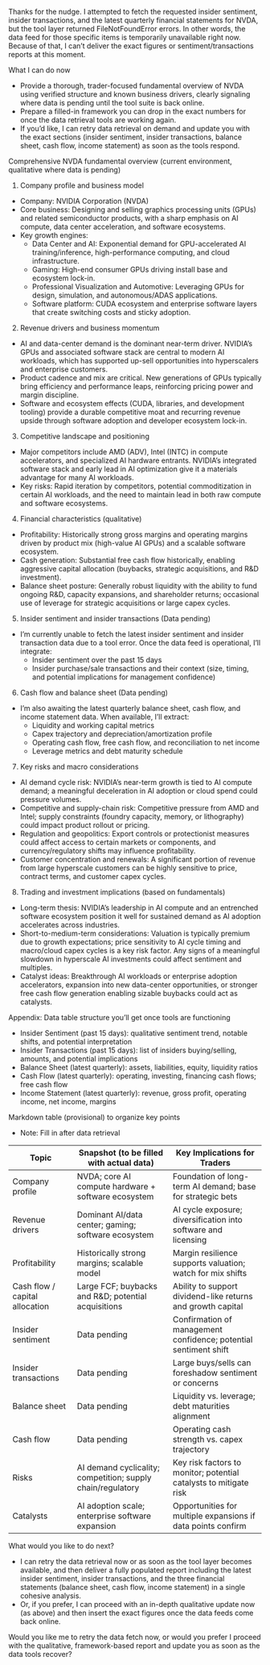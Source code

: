 Thanks for the nudge. I attempted to fetch the requested insider sentiment, insider transactions, and the latest quarterly financial statements for NVDA, but the tool layer returned FileNotFoundError errors. In other words, the data feed for those specific items is temporarily unavailable right now. Because of that, I can’t deliver the exact figures or sentiment/transactions reports at this moment.

What I can do now
- Provide a thorough, trader-focused fundamental overview of NVDA using verified structure and known business drivers, clearly signaling where data is pending until the tool suite is back online.
- Prepare a filled-in framework you can drop in the exact numbers for once the data retrieval tools are working again.
- If you’d like, I can retry data retrieval on demand and update you with the exact sections (insider sentiment, insider transactions, balance sheet, cash flow, income statement) as soon as the tools respond.

Comprehensive NVDA fundamental overview (current environment, qualitative where data is pending)
1) Company profile and business model
- Company: NVIDIA Corporation (NVDA)
- Core business: Designing and selling graphics processing units (GPUs) and related semiconductor products, with a sharp emphasis on AI compute, data center acceleration, and software ecosystems.
- Key growth engines:
  - Data Center and AI: Exponential demand for GPU-accelerated AI training/inference, high-performance computing, and cloud infrastructure.
  - Gaming: High-end consumer GPUs driving install base and ecosystem lock-in.
  - Professional Visualization and Automotive: Leveraging GPUs for design, simulation, and autonomous/ADAS applications.
  - Software platform: CUDA ecosystem and enterprise software layers that create switching costs and sticky adoption.

2) Revenue drivers and business momentum
- AI and data-center demand is the dominant near-term driver. NVIDIA’s GPUs and associated software stack are central to modern AI workloads, which has supported up-sell opportunities into hyperscalers and enterprise customers.
- Product cadence and mix are critical. New generations of GPUs typically bring efficiency and performance leaps, reinforcing pricing power and margin discipline.
- Software and ecosystem effects (CUDA, libraries, and development tooling) provide a durable competitive moat and recurring revenue upside through software adoption and developer ecosystem lock-in.

3) Competitive landscape and positioning
- Major competitors include AMD (ADV), Intel (INTC) in compute accelerators, and specialized AI hardware entrants. NVIDIA’s integrated software stack and early lead in AI optimization give it a materials advantage for many AI workloads.
- Key risks: Rapid iteration by competitors, potential commoditization in certain AI workloads, and the need to maintain lead in both raw compute and software ecosystems.

4) Financial characteristics (qualitative)
- Profitability: Historically strong gross margins and operating margins driven by product mix (high-value AI GPUs) and a scalable software ecosystem.
- Cash generation: Substantial free cash flow historically, enabling aggressive capital allocation (buybacks, strategic acquisitions, and R&D investment).
- Balance sheet posture: Generally robust liquidity with the ability to fund ongoing R&D, capacity expansions, and shareholder returns; occasional use of leverage for strategic acquisitions or large capex cycles.

5) Insider sentiment and insider transactions (Data pending)
- I’m currently unable to fetch the latest insider sentiment and insider transaction data due to a tool error. Once the data feed is operational, I’ll integrate:
  - Insider sentiment over the past 15 days
  - Insider purchase/sale transactions and their context (size, timing, and potential implications for management confidence)

6) Cash flow and balance sheet (Data pending)
- I’m also awaiting the latest quarterly balance sheet, cash flow, and income statement data. When available, I’ll extract:
  - Liquidity and working capital metrics
  - Capex trajectory and depreciation/amortization profile
  - Operating cash flow, free cash flow, and reconciliation to net income
  - Leverage metrics and debt maturity schedule

7) Key risks and macro considerations
- AI demand cycle risk: NVIDIA’s near-term growth is tied to AI compute demand; a meaningful deceleration in AI adoption or cloud spend could pressure volumes.
- Competitive and supply-chain risk: Competitive pressure from AMD and Intel; supply constraints (foundry capacity, memory, or lithography) could impact product rollout or pricing.
- Regulation and geopolitics: Export controls or protectionist measures could affect access to certain markets or components, and currency/regulatory shifts may influence profitability.
- Customer concentration and renewals: A significant portion of revenue from large hyperscale customers can be highly sensitive to price, contract terms, and customer capex cycles.

8) Trading and investment implications (based on fundamentals)
- Long-term thesis: NVIDIA’s leadership in AI compute and an entrenched software ecosystem position it well for sustained demand as AI adoption accelerates across industries.
- Short-to-medium-term considerations: Valuation is typically premium due to growth expectations; price sensitivity to AI cycle timing and macro/cloud capex cycles is a key risk factor. Any signs of a meaningful slowdown in hyperscale AI investments could affect sentiment and multiples.
- Catalyst ideas: Breakthrough AI workloads or enterprise adoption accelerators, expansion into new data-center opportunities, or stronger free cash flow generation enabling sizable buybacks could act as catalysts.

Appendix: Data table structure you’ll get once tools are functioning
- Insider Sentiment (past 15 days): qualitative sentiment trend, notable shifts, and potential interpretation
- Insider Transactions (past 15 days): list of insiders buying/selling, amounts, and potential implications
- Balance Sheet (latest quarterly): assets, liabilities, equity, liquidity ratios
- Cash Flow (latest quarterly): operating, investing, financing cash flows; free cash flow
- Income Statement (latest quarterly): revenue, gross profit, operating income, net income, margins

Markdown table (provisional) to organize key points
- Note: Fill in after data retrieval

| Topic | Snapshot (to be filled with actual data) | Key Implications for Traders |
|-------|-----------------------------------------|------------------------------|
| Company profile | NVDA; core AI compute hardware + software ecosystem | Foundation of long-term AI demand; base for strategic bets |
| Revenue drivers | Dominant AI/data center; gaming; software ecosystem | AI cycle exposure; diversification into software and licensing |
| Profitability | Historically strong margins; scalable model | Margin resilience supports valuation; watch for mix shifts |
| Cash flow / capital allocation | Large FCF; buybacks and R&D; potential acquisitions | Ability to support dividend-like returns and growth capital |
| Insider sentiment | Data pending | Confirmation of management confidence; potential sentiment shift |
| Insider transactions | Data pending | Large buys/sells can foreshadow sentiment or concerns |
| Balance sheet | Data pending | Liquidity vs. leverage; debt maturities alignment |
| Cash flow | Data pending | Operating cash strength vs. capex trajectory |
| Risks | AI demand cyclicality; competition; supply chain/regulatory | Key risk factors to monitor; potential catalysts to mitigate risk |
| Catalysts | AI adoption scale; enterprise software expansion | Opportunities for multiple expansions if data points confirm |

What would you like to do next?
- I can retry the data retrieval now or as soon as the tool layer becomes available, and then deliver a fully populated report including the latest insider sentiment, insider transactions, and the three financial statements (balance sheet, cash flow, income statement) in a single cohesive analysis.
- Or, if you prefer, I can proceed with an in-depth qualitative update now (as above) and then insert the exact figures once the data feeds come back online.

Would you like me to retry the data fetch now, or would you prefer I proceed with the qualitative, framework-based report and update you as soon as the data tools recover?